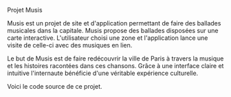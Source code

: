 Projet Musis

Musis est un projet de site et d'application permettant de faire des ballades musicales dans la capitale.
Musis propose des ballades disposées sur une carte interactive. L'utilisateur choisi une zone et l'application lance une visite de celle-ci avec des musiques en lien.

Le but de Musis est de faire redécouvrir la ville de Paris à travers la musique et les histoires racontées dans ces chansons. Grâce à une interface claire et intuitive l'internaute bénéficie d'une véritable expérience culturelle.

Voici le code source de ce projet.
